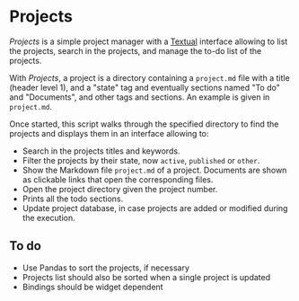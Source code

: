 # Projects

*Projects* is a simple project manager with a [Textual](https://textual.textualize.io/) interface allowing to list the projects, search in the projects, and manage the to-do list of the projects.

With *Projects*, a project is a directory containing a `project.md` file with a title (header level 1), and a "state" tag and eventually sections named "To do" and "Documents", and other tags and sections. An example is given in `project.md`. 

Once started, this script walks through the specified directory to find the projects and displays them in an interface allowing to:

- Search in the projects titles and keywords.
- Filter the projects by their state, now `active`, `published` or `other`.
- Show the Markdown file `project.md` of a project. Documents are shown as clickable links that open the corresponding files.
- Open the project directory given the project number.
- Prints all the todo sections.
- Update project database, in case projects are added or modified during the execution.

## To do

- Use Pandas to sort the projects, if necessary
- Projects list should also be sorted when a single project is updated
- Bindings should be widget dependent
